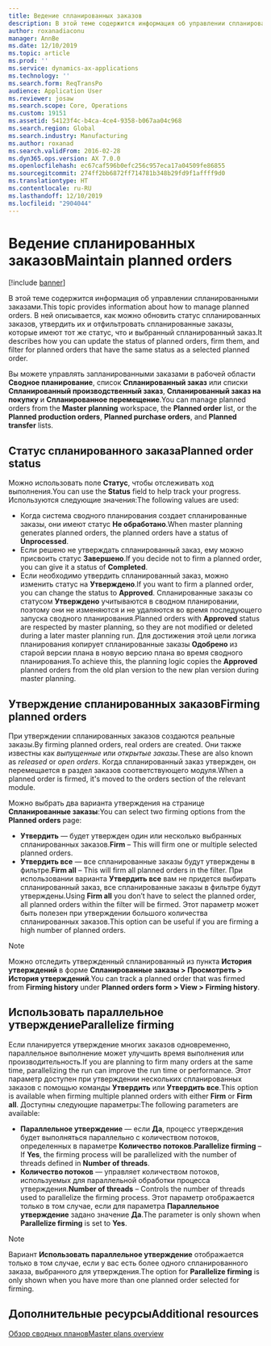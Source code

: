 ```yaml
---
title: Ведение спланированных заказов
description: В этой теме содержится информация об управлении спланированными заказами. В ней описывается, как можно обновить статус спланированных заказов, утвердить их и отфильтровать спланированные заказы, которые имеют тот же статус, что и выбранный спланированный заказ.
author: roxanadiaconu
manager: AnnBe
ms.date: 12/10/2019
ms.topic: article
ms.prod: ''
ms.service: dynamics-ax-applications
ms.technology: ''
ms.search.form: ReqTransPo
audience: Application User
ms.reviewer: josaw
ms.search.scope: Core, Operations
ms.custom: 19151
ms.assetid: 54123f4c-b4ca-4ce4-9358-b067aa04c968
ms.search.region: Global
ms.search.industry: Manufacturing
ms.author: roxanad
ms.search.validFrom: 2016-02-28
ms.dyn365.ops.version: AX 7.0.0
ms.openlocfilehash: ec67caf596b0efc256c957eca17a04509fe86855
ms.sourcegitcommit: 274ff2bb6872ff714781b348b29fd9f1affff9d0
ms.translationtype: HT
ms.contentlocale: ru-RU
ms.lasthandoff: 12/10/2019
ms.locfileid: "2904044"
---
```

# <a name="maintain-planned-orders"></a><span data-ttu-id="23080-104">Ведение спланированных заказов</span><span class="sxs-lookup"><span data-stu-id="23080-104">Maintain planned orders</span></span>

[!include [banner](../includes/banner.md)]

<span data-ttu-id="23080-105">В этой теме содержится информация об управлении спланированными заказами.</span><span class="sxs-lookup"><span data-stu-id="23080-105">This topic provides information about how to manage planned orders.</span></span> <span data-ttu-id="23080-106">В ней описывается, как можно обновить статус спланированных заказов, утвердить их и отфильтровать спланированные заказы, которые имеют тот же статус, что и выбранный спланированный заказ.</span><span class="sxs-lookup"><span data-stu-id="23080-106">It describes how you can update the status of planned orders, firm them, and filter for planned orders that have the same status as a selected planned order.</span></span>

<span data-ttu-id="23080-107">Вы можете управлять запланированными заказами в рабочей области **Сводное планирование**, список **Спланированный заказ** или списки **Спланированный производственный заказ**, **Спланированный заказ на покупку** и **Спланированное перемещение**.</span><span class="sxs-lookup"><span data-stu-id="23080-107">You can manage planned orders from the **Master planning** workspace, the **Planned order** list, or the **Planned production orders**, **Planned purchase orders**, and **Planned transfer** lists.</span></span> 

## <a name="planned-order-status"></a><span data-ttu-id="23080-108">Статус спланированного заказа</span><span class="sxs-lookup"><span data-stu-id="23080-108">Planned order status</span></span>
<span data-ttu-id="23080-109">Можно использовать поле **Статус**, чтобы отслеживать ход выполнения.</span><span class="sxs-lookup"><span data-stu-id="23080-109">You can use the **Status** field to help track your progress.</span></span> <span data-ttu-id="23080-110">Используются следующие значения:</span><span class="sxs-lookup"><span data-stu-id="23080-110">The following values are used:</span></span>

-   <span data-ttu-id="23080-111">Когда система сводного планирования создает спланированные заказы, они имеют статус **Не обработано**.</span><span class="sxs-lookup"><span data-stu-id="23080-111">When master planning generates planned orders, the planned orders have a status of **Unprocessed**.</span></span>
-   <span data-ttu-id="23080-112">Если решено не утверждать спланированный заказ, ему можно присвоить статус **Завершено**.</span><span class="sxs-lookup"><span data-stu-id="23080-112">If you decide not to firm a planned order, you can give it a status of **Completed**.</span></span>
-   <span data-ttu-id="23080-113">Если необходимо утвердить спланированный заказ, можно изменить статус на **Утверждено**.</span><span class="sxs-lookup"><span data-stu-id="23080-113">If you want to firm a planned order, you can change the status to **Approved**.</span></span> <span data-ttu-id="23080-114">Спланированные заказы со статусом **Утверждено** учитываются в сводном планировании, поэтому они не изменяются и не удаляются во время последующего запуска сводного планирования.</span><span class="sxs-lookup"><span data-stu-id="23080-114">Planned orders with **Approved** status are respected by master planning, so they are not modified or deleted during a later master planning run.</span></span> <span data-ttu-id="23080-115">Для достижения этой цели логика планирования копирует спланированные заказы **Одобрено** из старой версии плана в новую версию плана во время сводного планирования.</span><span class="sxs-lookup"><span data-stu-id="23080-115">To achieve this, the planning logic copies the **Approved** planned orders from the old plan version to the new plan version during master planning.</span></span>

## <a name="firming-planned-orders"></a><span data-ttu-id="23080-116">Утверждение спланированных заказов</span><span class="sxs-lookup"><span data-stu-id="23080-116">Firming planned orders</span></span> 
<span data-ttu-id="23080-117">При утверждении спланированных заказов создаются реальные заказы.</span><span class="sxs-lookup"><span data-stu-id="23080-117">By firming planned orders, real orders are created.</span></span> <span data-ttu-id="23080-118">Они также известны как *выпущенные* или *открытые заказы*.</span><span class="sxs-lookup"><span data-stu-id="23080-118">These are also known as *released* or *open orders*.</span></span> <span data-ttu-id="23080-119">Когда спланированный заказ утвержден, он перемещается в раздел заказов соответствующего модуля.</span><span class="sxs-lookup"><span data-stu-id="23080-119">When a planned order is firmed, it's moved to the orders section of the relevant module.</span></span>

<span data-ttu-id="23080-120">Можно выбрать два варианта утверждения на странице **Спланированные заказы**:</span><span class="sxs-lookup"><span data-stu-id="23080-120">You can select two firming options from the **Planned orders** page:</span></span>

-   <span data-ttu-id="23080-121">**Утвердить** — будет утвержден один или несколько выбранных спланированных заказов.</span><span class="sxs-lookup"><span data-stu-id="23080-121">**Firm** – This will firm one or multiple selected planned orders.</span></span>
-   <span data-ttu-id="23080-122">**Утвердить все** — все спланированные заказы будут утверждены в фильтре.</span><span class="sxs-lookup"><span data-stu-id="23080-122">**Firm all** – This will firm all planned orders in the filter.</span></span> <span data-ttu-id="23080-123">При использовании варианта **Утвердить все** вам не придется выбирать спланированный заказ, все спланированные заказы в фильтре будут утверждены.</span><span class="sxs-lookup"><span data-stu-id="23080-123">Using **Firm all** you don’t have to select the planned order, all planned orders within the filter will be firmed.</span></span> <span data-ttu-id="23080-124">Этот параметр может быть полезен при утверждении большого количества спланированных заказов.</span><span class="sxs-lookup"><span data-stu-id="23080-124">This option can be useful if you are firming a high number of planned orders.</span></span>

> [!NOTE]
> <span data-ttu-id="23080-125">Можно отследить утвержденный спланированный из пункта **История утверждений** в форме **Спланированные заказы > Просмотреть > История утверждений**.</span><span class="sxs-lookup"><span data-stu-id="23080-125">You can track a planned order that was firmed from **Firming history** under **Planned orders form > View > Firming history**.</span></span>

## <a name="parallelize-firming"></a><span data-ttu-id="23080-126">Использовать параллельное утверждение</span><span class="sxs-lookup"><span data-stu-id="23080-126">Parallelize firming</span></span>
<span data-ttu-id="23080-127">Если планируется утверждение многих заказов одновременно, параллельное выполнение может улучшить время выполнения или производительность.</span><span class="sxs-lookup"><span data-stu-id="23080-127">If you are planning to firm many orders at the same time, parallelizing the run can improve the run time or performance.</span></span> <span data-ttu-id="23080-128">Этот параметр доступен при утверждении нескольких спланированных заказов с помощью команды **Утвердить** или **Утвердить все**.</span><span class="sxs-lookup"><span data-stu-id="23080-128">This option is available when firming multiple planned orders with either **Firm** or **Firm all**.</span></span> <span data-ttu-id="23080-129">Доступны следующие параметры:</span><span class="sxs-lookup"><span data-stu-id="23080-129">The following parameters are available:</span></span>

-   <span data-ttu-id="23080-130">**Параллельное утверждение** — если **Да**, процесс утверждения будет выполняться параллельно с количеством потоков, определенных в параметре **Количество потоков**.</span><span class="sxs-lookup"><span data-stu-id="23080-130">**Parallelize firming** – If **Yes**, the firming process will be parallelized with the number of threads defined in **Number of threads**.</span></span>
-   <span data-ttu-id="23080-131">**Количество потоков** — управляет количеством потоков, используемых для параллельной обработки процесса утверждения.</span><span class="sxs-lookup"><span data-stu-id="23080-131">**Number of threads** – Controls the number of threads used to parallelize the firming process.</span></span> <span data-ttu-id="23080-132">Этот параметр отображается только в том случае, если для параметра **Параллельное утверждение** задано значение **Да**.</span><span class="sxs-lookup"><span data-stu-id="23080-132">The parameter is only shown when **Parallelize firming** is set to **Yes**.</span></span>

> [!NOTE]
> <span data-ttu-id="23080-133">Вариант **Использовать параллельное утверждение** отображается только в том случае, если у вас есть более одного спланированного заказа, выбранного для утверждения.</span><span class="sxs-lookup"><span data-stu-id="23080-133">The option for **Parallelize firming** is only shown when you have more than one planned order selected for firming.</span></span>

<a name="additional-resources"></a><span data-ttu-id="23080-134">Дополнительные ресурсы</span><span class="sxs-lookup"><span data-stu-id="23080-134">Additional resources</span></span>
--------

[<span data-ttu-id="23080-135">Обзор сводных планов</span><span class="sxs-lookup"><span data-stu-id="23080-135">Master plans overview</span></span>](master-plans.md)



